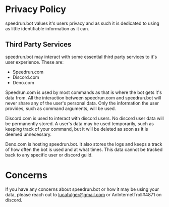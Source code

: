 # Privacy Policy

speedrun.bot values it's users privacy and as such it is dedicated to using as little identifiable information as it can.

## Third Party Services

speedrun.bot may interact with some essential third party services to it's user experience.
These are:
- Speedrun.com
- Discord.com
- Deno.com

Speedrun.com is used by most commands as that is where the bot gets it's data from. All the interaction between speedrun.com and speedrun.bot will never share any of the user's personal data. Only the information the user provides, such as command arguments, will be used.

Discord.com is used to interact with discord users. No discord user data will be permanently stored. A user's data may be used temporarily, such as keeping track of your command, but it will be deleted as soon as it is deemed unnecessary.

Deno.com is hosting speedrun.bot. It also stores the logs and keeps a track of how often the bot is used and at what times. This data cannot be tracked back to any specific user or discord guild.

# Concerns

If you have any concerns about speedrun.bot or how it may be using your data, please reach out to lucafulger@gmail.com or AnInternetTroll#4871 on discord.

